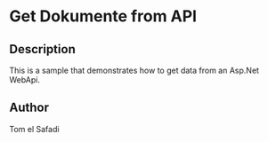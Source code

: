# Get Dokumente from API

## Description
This is a sample that demonstrates how to get data from an Asp.Net WebApi.

## Author

Tom el Safadi
